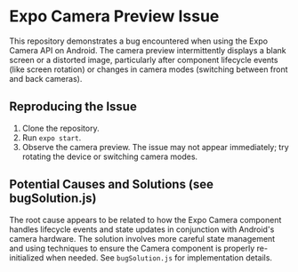 # Expo Camera Preview Issue

This repository demonstrates a bug encountered when using the Expo Camera API on Android. The camera preview intermittently displays a blank screen or a distorted image, particularly after component lifecycle events (like screen rotation) or changes in camera modes (switching between front and back cameras).

## Reproducing the Issue

1. Clone the repository.
2. Run `expo start`.
3. Observe the camera preview.  The issue may not appear immediately; try rotating the device or switching camera modes.

## Potential Causes and Solutions (see bugSolution.js)

The root cause appears to be related to how the Expo Camera component handles lifecycle events and state updates in conjunction with Android's camera hardware.  The solution involves more careful state management and using techniques to ensure the Camera component is properly re-initialized when needed.  See `bugSolution.js` for implementation details.